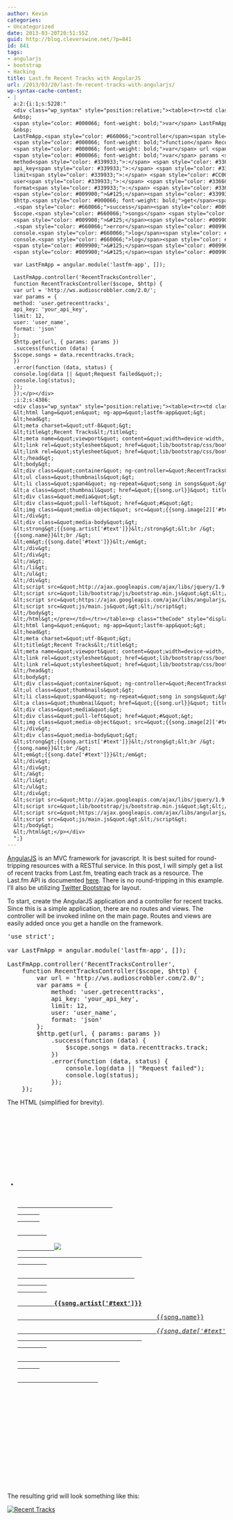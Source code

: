 ```yaml
---
author: Kevin
categories:
- Uncategorized
date: 2013-03-20T20:51:55Z
guid: http://blog.cleverswine.net/?p=841
id: 841
tags:
- angularjs
- bootstrap
- Hacking
title: Last.fm Recent Tracks with AngularJS
url: /2013/03/20/last-fm-recent-tracks-with-angularjs/
wp-syntax-cache-content:
- |
  a:2:{i:1;s:5228:"
  <div class="wp_syntax" style="position:relative;"><table><tr><td class="code"><pre class="javascript" style="font-family:monospace;"><span style="color: #3366CC;">'use strict'</span><span style="color: #339933;">;</span>
  &nbsp;
  <span style="color: #000066; font-weight: bold;">var</span> LastFmApp <span style="color: #339933;">=</span> angular.<span style="color: #660066;">module</span><span style="color: #009900;">&#40;</span><span style="color: #3366CC;">'lastfm-app'</span><span style="color: #339933;">,</span> <span style="color: #009900;">&#91;</span><span style="color: #009900;">&#93;</span><span style="color: #009900;">&#41;</span><span style="color: #339933;">;</span>
  &nbsp;
  LastFmApp.<span style="color: #660066;">controller</span><span style="color: #009900;">&#40;</span><span style="color: #3366CC;">'RecentTracksController'</span><span style="color: #339933;">,</span>
  <span style="color: #000066; font-weight: bold;">function</span> RecentTracksController<span style="color: #009900;">&#40;</span>$scope<span style="color: #339933;">,</span> $http<span style="color: #009900;">&#41;</span> <span style="color: #009900;">&#123;</span>
  <span style="color: #000066; font-weight: bold;">var</span> url <span style="color: #339933;">=</span> <span style="color: #3366CC;">'http://ws.audioscrobbler.com/2.0/'</span><span style="color: #339933;">;</span>
  <span style="color: #000066; font-weight: bold;">var</span> params <span style="color: #339933;">=</span> <span style="color: #009900;">&#123;</span>
  method<span style="color: #339933;">:</span> <span style="color: #3366CC;">'user.getrecenttracks'</span><span style="color: #339933;">,</span>
  api_key<span style="color: #339933;">:</span> <span style="color: #3366CC;">'your_api_key'</span><span style="color: #339933;">,</span>
  limit<span style="color: #339933;">:</span> <span style="color: #CC0000;">12</span><span style="color: #339933;">,</span>
  user<span style="color: #339933;">:</span> <span style="color: #3366CC;">'user_name'</span><span style="color: #339933;">,</span>
  format<span style="color: #339933;">:</span> <span style="color: #3366CC;">'json'</span>
  <span style="color: #009900;">&#125;</span><span style="color: #339933;">;</span>
  $http.<span style="color: #000066; font-weight: bold;">get</span><span style="color: #009900;">&#40;</span>url<span style="color: #339933;">,</span> <span style="color: #009900;">&#123;</span> params<span style="color: #339933;">:</span> params <span style="color: #009900;">&#125;</span><span style="color: #009900;">&#41;</span>
  .<span style="color: #660066;">success</span><span style="color: #009900;">&#40;</span><span style="color: #000066; font-weight: bold;">function</span> <span style="color: #009900;">&#40;</span>data<span style="color: #009900;">&#41;</span> <span style="color: #009900;">&#123;</span>
  $scope.<span style="color: #660066;">songs</span> <span style="color: #339933;">=</span> data.<span style="color: #660066;">recenttracks</span>.<span style="color: #660066;">track</span><span style="color: #339933;">;</span>
  <span style="color: #009900;">&#125;</span><span style="color: #009900;">&#41;</span>
  .<span style="color: #660066;">error</span><span style="color: #009900;">&#40;</span><span style="color: #000066; font-weight: bold;">function</span> <span style="color: #009900;">&#40;</span>data<span style="color: #339933;">,</span> status<span style="color: #009900;">&#41;</span> <span style="color: #009900;">&#123;</span>
  console.<span style="color: #660066;">log</span><span style="color: #009900;">&#40;</span>data <span style="color: #339933;">||</span> <span style="color: #3366CC;">&quot;Request failed&quot;</span><span style="color: #009900;">&#41;</span><span style="color: #339933;">;</span>
  console.<span style="color: #660066;">log</span><span style="color: #009900;">&#40;</span>status<span style="color: #009900;">&#41;</span><span style="color: #339933;">;</span>
  <span style="color: #009900;">&#125;</span><span style="color: #009900;">&#41;</span><span style="color: #339933;">;</span>
  <span style="color: #009900;">&#125;</span><span style="color: #009900;">&#41;</span><span style="color: #339933;">;</span></pre></td></tr></table><p class="theCode" style="display:none;">'use strict';

  var LastFmApp = angular.module('lastfm-app', []);

  LastFmApp.controller('RecentTracksController',
  function RecentTracksController($scope, $http) {
  var url = 'http://ws.audioscrobbler.com/2.0/';
  var params = {
  method: 'user.getrecenttracks',
  api_key: 'your_api_key',
  limit: 12,
  user: 'user_name',
  format: 'json'
  };
  $http.get(url, { params: params })
  .success(function (data) {
  $scope.songs = data.recenttracks.track;
  })
  .error(function (data, status) {
  console.log(data || &quot;Request failed&quot;);
  console.log(status);
  });
  });</p></div>
  ;i:2;s:4386:
  <div class="wp_syntax" style="position:relative;"><table><tr><td class="code"><pre class="html" style="font-family:monospace;">&lt;!DOCTYPE html&gt;
  &lt;html lang=&quot;en&quot; ng-app=&quot;lastfm-app&quot;&gt;
  &lt;head&gt;
  &lt;meta charset=&quot;utf-8&quot;&gt;
  &lt;title&gt;Recent Tracks&lt;/title&gt;
  &lt;meta name=&quot;viewport&quot; content=&quot;width=device-width, initial-scale=1.0&quot;&gt;
  &lt;link rel=&quot;stylesheet&quot; href=&quot;lib/bootstrap/css/bootstrap.min.css&quot;&gt;
  &lt;link rel=&quot;stylesheet&quot; href=&quot;lib/bootstrap/css/bootstrap-responsive.min.css&quot;&gt;
  &lt;/head&gt;
  &lt;body&gt;
  &lt;div class=&quot;container&quot; ng-controller=&quot;RecentTracksController&quot;&gt;
  &lt;ul class=&quot;thumbnails&quot;&gt;
  &lt;li class=&quot;span4&quot; ng-repeat=&quot;song in songs&quot;&gt;
  &lt;a class=&quot;thumbnail&quot; href=&quot;{{song.url}}&quot; title=&quot;{{song.artist['#text']}} - {{song.name}}&quot; style=&quot;display: block;&quot;&gt;
  &lt;div class=&quot;media&quot;&gt;
  &lt;div class=&quot;pull-left&quot; href=&quot;#&quot;&gt;
  &lt;img class=&quot;media-object&quot; src=&quot;{{song.image[2]['#text']}}&quot;&gt;
  &lt;/div&gt;
  &lt;div class=&quot;media-body&quot;&gt;
  &lt;strong&gt;{{song.artist['#text']}}&lt;/strong&gt;&lt;br /&gt;
  {{song.name}}&lt;br /&gt;
  &lt;em&gt;{{song.date['#text']}}&lt;/em&gt;
  &lt;/div&gt;
  &lt;/div&gt;
  &lt;/a&gt;
  &lt;/li&gt;
  &lt;/ul&gt;
  &lt;/div&gt;
  &lt;script src=&quot;http://ajax.googleapis.com/ajax/libs/jquery/1.9.1/jquery.min.js&quot;&gt;&lt;/script&gt;
  &lt;script src=&quot;lib/bootstrap/js/bootstrap.min.js&quot;&gt;&lt;/script&gt;
  &lt;script src=&quot;https://ajax.googleapis.com/ajax/libs/angularjs/1.0.5/angular.min.js&quot;&gt;&lt;/script&gt;
  &lt;script src=&quot;js/main.js&quot;&gt;&lt;/script&gt;
  &lt;/body&gt;
  &lt;/html&gt;</pre></td></tr></table><p class="theCode" style="display:none;">&lt;!DOCTYPE html&gt;
  &lt;html lang=&quot;en&quot; ng-app=&quot;lastfm-app&quot;&gt;
  &lt;head&gt;
  &lt;meta charset=&quot;utf-8&quot;&gt;
  &lt;title&gt;Recent Tracks&lt;/title&gt;
  &lt;meta name=&quot;viewport&quot; content=&quot;width=device-width, initial-scale=1.0&quot;&gt;
  &lt;link rel=&quot;stylesheet&quot; href=&quot;lib/bootstrap/css/bootstrap.min.css&quot;&gt;
  &lt;link rel=&quot;stylesheet&quot; href=&quot;lib/bootstrap/css/bootstrap-responsive.min.css&quot;&gt;
  &lt;/head&gt;
  &lt;body&gt;
  &lt;div class=&quot;container&quot; ng-controller=&quot;RecentTracksController&quot;&gt;
  &lt;ul class=&quot;thumbnails&quot;&gt;
  &lt;li class=&quot;span4&quot; ng-repeat=&quot;song in songs&quot;&gt;
  &lt;a class=&quot;thumbnail&quot; href=&quot;{{song.url}}&quot; title=&quot;{{song.artist['#text']}} - {{song.name}}&quot; style=&quot;display: block;&quot;&gt;
  &lt;div class=&quot;media&quot;&gt;
  &lt;div class=&quot;pull-left&quot; href=&quot;#&quot;&gt;
  &lt;img class=&quot;media-object&quot; src=&quot;{{song.image[2]['#text']}}&quot;&gt;
  &lt;/div&gt;
  &lt;div class=&quot;media-body&quot;&gt;
  &lt;strong&gt;{{song.artist['#text']}}&lt;/strong&gt;&lt;br /&gt;
  {{song.name}}&lt;br /&gt;
  &lt;em&gt;{{song.date['#text']}}&lt;/em&gt;
  &lt;/div&gt;
  &lt;/div&gt;
  &lt;/a&gt;
  &lt;/li&gt;
  &lt;/ul&gt;
  &lt;/div&gt;
  &lt;script src=&quot;http://ajax.googleapis.com/ajax/libs/jquery/1.9.1/jquery.min.js&quot;&gt;&lt;/script&gt;
  &lt;script src=&quot;lib/bootstrap/js/bootstrap.min.js&quot;&gt;&lt;/script&gt;
  &lt;script src=&quot;https://ajax.googleapis.com/ajax/libs/angularjs/1.0.5/angular.min.js&quot;&gt;&lt;/script&gt;
  &lt;script src=&quot;js/main.js&quot;&gt;&lt;/script&gt;
  &lt;/body&gt;
  &lt;/html&gt;</p></div>
  ";}
---
```


<a href="http://angularjs.org/" title="AngularJS" target="_blank">AngularJS</a> is an MVC framework for javascript. It is best suited for round-tripping resources with a RESTful service. In this post, I will simply get a list of recent tracks from Last.fm, treating each track as a resource. The Last.fm API is documented <a href="http://www.last.fm/api" title="Last.fm API" target="_blank">here</a>. There is no round-tripping in this example. I&#8217;ll also be utilizing <a href="http://twitter.github.com/bootstrap/" title="Bootstrap" target="_blank">Twitter Bootstrap</a> for layout.

To start, create the AngularJS application and a controller for recent tracks. Since this is a simple application, there are no routes and views. The controller will be invoked inline on the main page. Routes and views are easily added once you get a handle on the framework.

<pre lang="javascript">'use strict';

var LastFmApp = angular.module('lastfm-app', []);

LastFmApp.controller('RecentTracksController',
    function RecentTracksController($scope, $http) {
        var url = 'http://ws.audioscrobbler.com/2.0/';
        var params = {
            method: 'user.getrecenttracks',
            api_key: 'your_api_key',
            limit: 12,
            user: 'user_name',
            format: 'json'
        };
        $http.get(url, { params: params })
            .success(function (data) {
                $scope.songs = data.recenttracks.track;
            })
            .error(function (data, status) {
                console.log(data || "Request failed");
                console.log(status);
            });       
    });</pre>

The HTML (simplified for brevity). 

<pre lang="html">



    

<div class="container" ng-controller="RecentTracksController">
  <ul class="thumbnails">
    <li class="span4" ng-repeat="song in songs">
      <a class="thumbnail" href="{{song.url}}" title="{{song.artist['#text']}} - {{song.name}}" style="display: block;">
                          
      
      <div class="media">
        <div class="pull-left" href="#">
          <img class="media-object" src="{{song.image[2]['#text']}}" />
                                  
        </div>
                                
        
        <div class="media-body">
          <strong>{{song.artist['#text']}}</strong><br />
                                      {{song.name}}<br />
                                      <em>{{song.date['#text']}}</em>
                                  
        </div>
                            
      </div>
                      </a>
                  
    </li>
            
  </ul>
      
</div>
    
    
    
    

</pre>

The resulting grid will look something like this:

[<img src="https://i1.wp.com/blog.cleverswine.net/wp-content/uploads/2013/03/Capture.png?resize=300%2C167" alt="Recent Tracks" class="aligncenter size-medium wp-image-842" srcset="https://i1.wp.com/blog.cleverswine.net/wp-content/uploads/2013/03/Capture.png?resize=300%2C167 300w, https://i1.wp.com/blog.cleverswine.net/wp-content/uploads/2013/03/Capture.png?resize=624%2C349 624w, https://i1.wp.com/blog.cleverswine.net/wp-content/uploads/2013/03/Capture.png?w=631 631w" sizes="(max-width: 300px) 85vw, 300px" data-recalc-dims="1" />](https://i1.wp.com/blog.cleverswine.net/wp-content/uploads/2013/03/Capture.png)